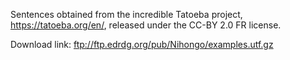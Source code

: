 Sentences obtained from the incredible Tatoeba project, https://tatoeba.org/en/, released under the CC-BY 2.0 FR license.

Download link: ftp://ftp.edrdg.org/pub/Nihongo/examples.utf.gz
